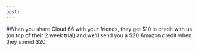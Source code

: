 ```yaml
---
post: 
---
```


#When you share Cloud 66 with your friends, they get $10 in credit with us (on top of their 2 week trial) and we'll send you a $20 Amazon credit when they spend $20.

